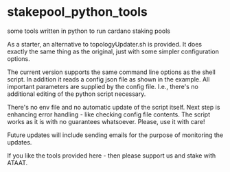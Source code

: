 # stakepool_python_tools
some tools written in python to run cardano staking pools

As a starter, an alternative to topologyUpdater.sh is provided. It does exactly the same thing as the original, just with some simpler configuration options.

The current version supports the same command line options as the shell script. In addition it reads a config json file as shown in the example. All important parameters are supplied by the config file. I.e., there's no additional editing of the python script necessary.

There's no env file and no automatic update of the script itself. Next step is enhancing error handling - like checking config file contents. The script works as it is with no guarantees whatsoever. Please, use it with care!

Future updates will include sending emails for the purpose of monitoring the updates.

If you like the tools provided here - then please support us and stake with ATAAT.
